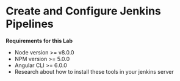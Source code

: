 # Create and Configure Jenkins Pipelines

**Requirements for this Lab**
* Node version >= v8.0.0
* NPM version >= 5.0.0
* Angular CLI >= 6.0.0
* Research about how to install these tools in your jenkins server

